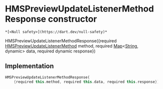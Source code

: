 


# HMSPreviewUpdateListenerMethodResponse constructor




    *[<Null safety>](https://dart.dev/null-safety)*



HMSPreviewUpdateListenerMethodResponse({required [HMSPreviewUpdateListenerMethod](../../enum_hms_preview_update_listener_method/HMSPreviewUpdateListenerMethod-class.md) method, required [Map](https://api.flutter.dev/flutter/dart-core/Map-class.html)&lt;[String](https://api.flutter.dev/flutter/dart-core/String-class.html), dynamic> data, required dynamic response})





## Implementation

```dart
HMSPreviewUpdateListenerMethodResponse(
    {required this.method, required this.data, required this.response});
```







